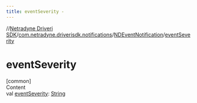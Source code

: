 ```yaml
---
title: eventSeverity -
---
```

//[Netradyne Driveri SDK](../../index.md)/[com.netradyne.driverisdk.notifications](../index.md)/[NDEventNotification](index.md)/[eventSeverity](event-severity.md)



# eventSeverity  
[common]  
Content  
val [eventSeverity](event-severity.md): [String](https://kotlinlang.org/api/latest/jvm/stdlib/kotlin/-string/index.html)  



